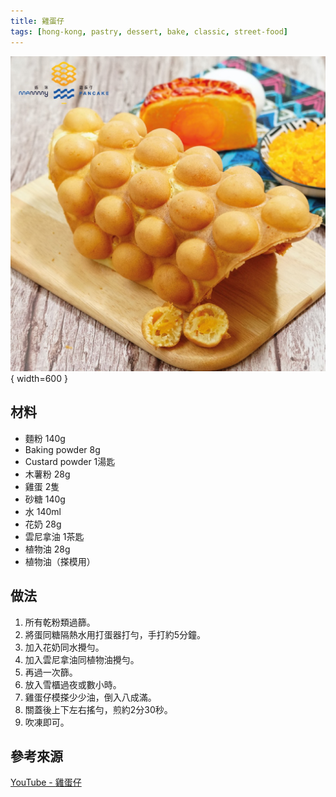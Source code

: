 ```yaml
---
title: 雞蛋仔
tags: [hong-kong, pastry, dessert, bake, classic, street-food]
---
```


![雞蛋仔](../images/egg-waffle.jpg){ width=600 }

## 材料
- 麵粉 140g
- Baking powder 8g
- Custard powder 1湯匙
- 木薯粉 28g
- 雞蛋 2隻
- 砂糖 140g
- 水 140ml
- 花奶 28g
- 雲尼拿油 1茶匙
- 植物油 28g
- 植物油（搽模用）

## 做法
1. 所有乾粉類過篩。  
2. 將蛋同糖隔熱水用打蛋器打勻，手打約5分鐘。  
3. 加入花奶同水攪勻。  
4. 加入雲尼拿油同植物油攪勻。  
5. 再過一次篩。  
6. 放入雪櫃過夜或數小時。  
7. 雞蛋仔模搽少少油，倒入八成滿。  
8. 關蓋後上下左右搖勻，煎約2分30秒。  
9. 吹凍即可。  

## 參考來源
[YouTube - 雞蛋仔](https://www.youtube.com/watch?v=JBCIB-rlNyQ&t=533s)
